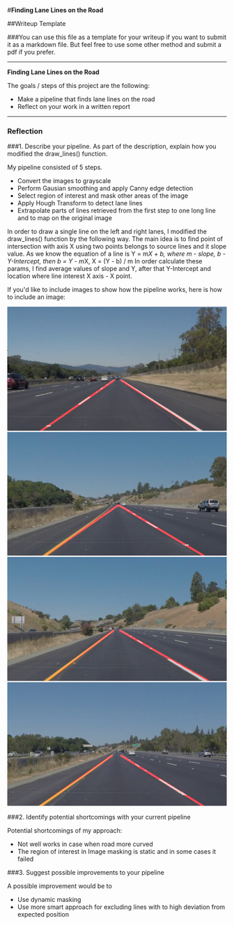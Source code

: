 #**Finding Lane Lines on the Road** 

##Writeup Template

###You can use this file as a template for your writeup if you want to submit it as a markdown file. But feel free to use some other method and submit a pdf if you prefer.

---

**Finding Lane Lines on the Road**

The goals / steps of this project are the following:
* Make a pipeline that finds lane lines on the road
* Reflect on your work in a written report


[//]: # (Image References)

[image1]: ./examples/grayscale.jpg "Grayscale"

---

### Reflection

###1. Describe your pipeline. As part of the description, explain how you modified the draw_lines() function.

My pipeline consisted of 5 steps.
* Convert the images to grayscale
* Perform Gausian smoothing and apply Canny edge detection
* Select region of interest and mask other areas of the image
* Apply Hough Transform to detect lane lines
* Extrapolate parts of lines retrieved from the first step to one long line 
  and to map on the original image

In order to draw a single line on the left and right lanes, I modified the draw_lines() function by the following way.
The main idea is to find point of intersection with axis X using two points belongs to source lines and it slope value.
As we know the equation of a line is Y = m*X + b, where m - slope, b - Y-Intercept, then
b = Y - m*X, X = (Y - b) / m
In order calculate these params, I find average values of slope and Y, after that Y-Intercept and 
location where line interest X axis - X point.

If you'd like to include images to show how the pipeline works, here is how to include an image: 


[image2]: ./test_images/solidWhiteCurve_after.jpg
[image3]: ./test_images/solidWhiteRight_after.jpg
[image4]: ./test_images/solidYellowCurve_after.jpg
[image5]: ./test_images/solidYellowCurve2_after.jpg
[image6]: ./test_images/solidYellowLeft_after.jpg
[image7]: ./test_images/whiteCarLaneSwitch_after.jpg

![image3]
![image4]
![image5]
![image6]

###2. Identify potential shortcomings with your current pipeline


Potential shortcomings of my approach:

* Not well works in case when road more curved
* The region of interest in Image masking is static and in some cases it failed 


###3. Suggest possible improvements to your pipeline

A possible improvement would be to 
* Use dynamic masking
* Use more smart approach for excluding lines with to high deviation from expected position